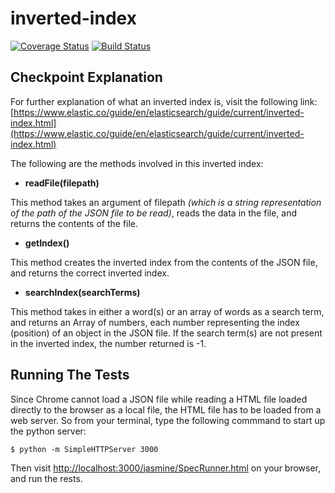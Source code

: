 # inverted-index

[![Coverage Status](https://coveralls.io/repos/github/andela-skieha/inverted-index/badge.svg?branch=master)](https://coveralls.io/github/andela-skieha/inverted-index?branch=master)  [![Build Status](https://travis-ci.org/andela-skieha/inverted-index.svg?branch=master)](https://travis-ci.org/andela-skieha/inverted-index)

## Checkpoint Explanation
For further explanation of what an inverted index is, visit the following link: [https://www.elastic.co/guide/en/elasticsearch/guide/current/inverted-index.html](https://www.elastic.co/guide/en/elasticsearch/guide/current/inverted-index.html)

The following are the methods involved in this inverted index:
* **readFile(filepath)**

This method takes an argument of filepath *(which is a string representation of the path of the JSON file to be read)*, reads the data in the file, and returns the contents of the file.

* **getIndex()**

This method creates the inverted index from the contents of the JSON file, and returns the correct inverted index.

* **searchIndex(searchTerms)**

This method takes in either a word(s) or an array of words as a search term, and returns an Array of numbers, each number representing the index (position) of an object in the JSON file. If the search term(s) are not present in the inverted index, the number returned is -1.



## Running The Tests
Since Chrome cannot load a JSON file while reading a HTML file loaded directly to the browser as a local file, the HTML file has to be loaded from a web server. So from your terminal, type the following commmand to start up the python server:

```
$ python -m SimpleHTTPServer 3000
```
Then visit [http://localhost:3000/jasmine/SpecRunner.html](http://localhost:3000/jasmine/SpecRunner.html) on your browser, and run the rests.
